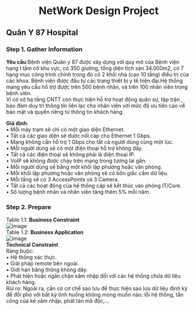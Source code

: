 # <p align="center" >  NetWork Design Project </p>
## Quân Y 87 Hospital
### Step 1. Gather Information
__Yêu cầu__:Bệnh viện Quân y 87 được xây dựng với quy mô của Bệnh viện hạng I tầm cỡ khu vực, có 350 giường, tổng diện tích sàn 34.000m2, có 7 hạng mục công trình chính trong đó có 2 khối nhà (cao 10 tầng) điều trị của các khoa. Bệnh viện được đầu tư các trang thiết bị y tế hiện đại.Hệ thống mạng yêu cầu hỗ trợ được trên 500 bệnh nhân, và trên 100 nhân viên trong bệnh viên. <br />
Vì cơ sở hạ tầng CNTT còn thực hiện hỗ trợ hoạt động quân sự, tập trận , bảo đảm duy trì thông tin liên lạc cho nhân viên với mức độ ưu tiên cao về bảo mật và quyền riêng tư thông tin khách hàng. <br />

__Giả định__: <br />
•	Mỗi máy trạm sẽ chỉ có một giao diện Ethernet. <br />
•	Tất cả các giao diện sẽ được nối cáp cho Ethernet 1 Gbps. <br />
•	Mạng không cần hỗ trợ 1 Gbps cho tất cả người dùng cùng một lúc. <br />
•	Mỗi người dùng sẽ có một điện thoại hỗ trợ không dây. <br />
•	Tất cả các điện thoại sẽ không phải là điện thoại IP. <br />
•	VoIP sẽ không được chạy trên mạng trong tương lai gần. <br />
•	Mỗi người dùng sẽ bằng một khối lập phương hoặc văn phòng. <br />
•	Mỗi khối lập phương hoặc văn phòng sẽ có bốn giắc cắm dữ liệu. <br />
•	Mỗi tầng sẽ có 3 AccessPoints và 3 Camera. <br />
•	Tất cả các hoạt động của hệ thống cáp sẽ kết thúc vào phòng IT/Core. <br />
•	Số lượng bệnh nhân và nhân viên tăng thêm 5% mỗi năm. <br />

### Step 2. Prepare
Table 1.1: **Business Constraint** <br />
![image](https://user-images.githubusercontent.com/81057831/132111256-791fa88f-5143-4410-862a-943e4c14a0cf.png) <br />
Table 1.2: **Business Application** <br />
![image](https://user-images.githubusercontent.com/81057831/132111321-cda23130-4e9c-4afe-917a-821badccc4fa.png) <br />
**Technical Constraint** <br />
Ràng buộc: <br />
•	Hệ thống xác thực. <br />
•	Giải pháp remote bên ngoài. <br />
•	Giới hạn băng thông không dây. <br />
•	Phát hiện hoặc ngăn chặn xâm nhập đối với các hệ thống chứa dữ liệu khách hàng. <br />
Rủi ro: Ngoài ra, cần có cơ chế sao lưu để thực hiện sao lưu dữ liệu định kỳ để đối phó với bất kỳ tình huống không mong muốn nào: lỗi hệ thống, tấn công của kẻ xâm nhập, phát tán mã độc,… <br />



